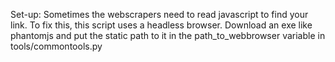 Set-up:
Sometimes the webscrapers need to read javascript to find your link. To fix this, this script uses a headless browser. Download an exe like phantomjs and put the static path to it in the path_to_webbrowser variable in tools/commontools.py